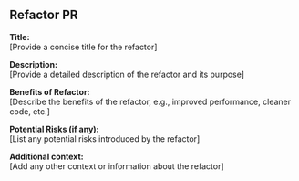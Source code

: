 ## Refactor PR

**Title:**  
[Provide a concise title for the refactor]

**Description:**  
[Provide a detailed description of the refactor and its purpose]

**Benefits of Refactor:**  
[Describe the benefits of the refactor, e.g., improved performance, cleaner code, etc.]

**Potential Risks (if any):**  
[List any potential risks introduced by the refactor]

**Additional context:**  
[Add any other context or information about the refactor]

